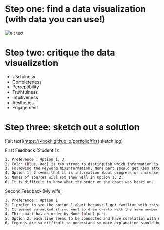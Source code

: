 # Step one: find a data visualization (with data you can use!)
![alt text](https://www.kff.org/wp-content/uploads/2021/11/monitor_2_nov8.png)

# Step two: critique the data visualization
- Usefulness 
- Completeness
- Perceptibility
- Truthfulness
- Intuitiveness
- Aesthetics
- Engagement

# Step three: sketch out a solution
![alt text](https://kibokk.github.io/portfolio/first sketch.jpg)

First Feedback (Student 1):
```sh
1. Preference : Option 1, 3 
2. Color (Blue, Red) is too strong to distinguish which information is more important. 
3. Following the keyword Misinformation, None part should get less attention.
4. Option 1, 2 seems that it is information about progress or increase and decrease something over time.
5. Names of sources will not show well in Option 1, 2.
6. It is difficult to know what the order on the chart was based on.
```

Second Feedback (My wife):
```sh
1. Preference : Option 1
2. I prefer to see the option 1 chart because I get familiar with this type of charts rather than other style.
3. It seemed so packed if you want to draw charts with the same number of sources. (column bar will be so narrow and the name of source cannot show well.)
4. This chart has an order by None (blue) part.
5. Option 2, each line seems to be connected and have corelation with one another. <Not a good choice>
6. Legends are so difficult to understand so more explanation should be added.
```
